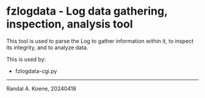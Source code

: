 # fzlogdata - Log data gathering, inspection, analysis tool

This tool is used to parse the Log to gather information within
it, to inspect its integrity, and to analyze data.

This is used by:

- fzlogdata-cgi.py

---

Randal A. Koene, 20240418
